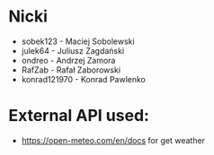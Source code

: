 # Nicki
- sobek123 - Maciej Sobolewski
- julek64 - Juliusz Zagdański
- ondreo - Andrzej Zamora
- RafZab - Rafał Zaborowski
- konrad121970 - Konrad Pawlenko
  
# External API used:

- https://open-meteo.com/en/docs for get weather
